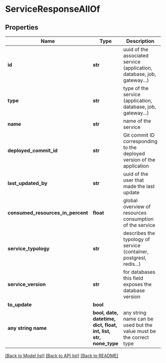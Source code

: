 # ServiceResponseAllOf


## Properties
Name | Type | Description | Notes
------------ | ------------- | ------------- | -------------
**id** | **str** | uuid of the associated service (application, database, job, gateway...) | 
**type** | **str** | type of the service (application, database, job, gateway...) | [optional] 
**name** | **str** | name of the service | [optional] 
**deployed_commit_id** | **str** | Git commit ID corresponding to the deployed version of the application | [optional] 
**last_updated_by** | **str** | uuid of the user that made the last update | [optional] 
**consumed_resources_in_percent** | **float** | global overview of resources consumption of the service | [optional] 
**service_typology** | **str** | describes the typology of service (container, postgresl, redis...) | [optional] 
**service_version** | **str** | for databases this field exposes the database version | [optional] 
**to_update** | **bool** |  | [optional] 
**any string name** | **bool, date, datetime, dict, float, int, list, str, none_type** | any string name can be used but the value must be the correct type | [optional]

[[Back to Model list]](../README.md#documentation-for-models) [[Back to API list]](../README.md#documentation-for-api-endpoints) [[Back to README]](../README.md)


